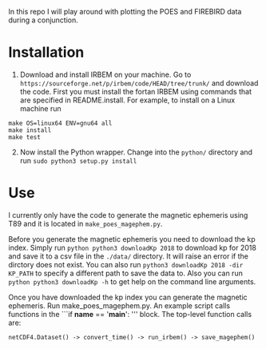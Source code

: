 In this repo I will play around with plotting the POES and 
FIREBIRD data during a conjunction.

# Installation
1. Download and install IRBEM on your machine. Go to
``` https://sourceforge.net/p/irbem/code/HEAD/tree/trunk/ ```
and download the code. First you must install the 
fortan IRBEM using commands that are specified in 
README.install. For example, to install on a Linux
machine run

```
make OS=linux64 ENV=gnu64 all
make install
make test
```

2. Now install the Python wrapper. Change into the ```python/```
directory and run
``` sudo python3 setup.py install ```

# Use
I currently only have the code to generate the magnetic ephemeris 
using T89 and it is located in ```make_poes_magephem.py```.

Before you generate the magnetic ephemeris you need to download the
kp index. Simply run ```python python3 downloadKp 2018``` to download
kp for 2018 and save it to a csv file in the ```./data/``` directory.
It will raise an error if the dirctory does not exist. You can also
run ```python3 downloadKp 2018 -dir KP_PATH``` to specify a 
different path to save the data to. Also you can run 
```python python3 downloadKp -h``` to get help on the command line 
arguments.

Once you have downloaded the kp index you can generate the magnetic
ephemeris. Run make_poes_magephem.py. An example script calls functions
in the ```if __name__ == '__main__': ''' block. The top-level 
function calls are:

```netCDF4.Dataset() -> convert_time() -> run_irbem() -> save_magephem()```